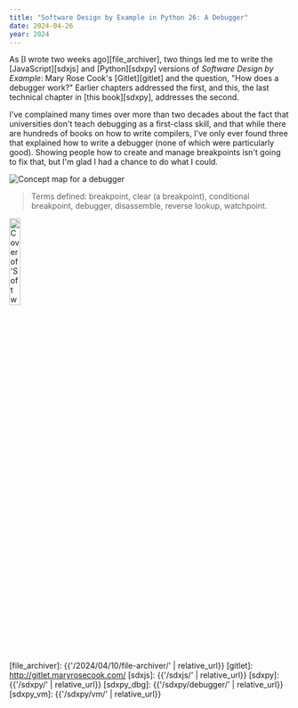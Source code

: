 ```yaml
---
title: "Software Design by Example in Python 26: A Debugger"
date: 2024-04-26
year: 2024
---
```


As [I wrote two weeks ago][file_archiver],
two things led me to write the [JavaScript][sdxjs] and [Python][sdxpy] versions of
*Software Design by Example*:
Mary Rose Cook's [Gitlet][gitlet]
and the question, "How does a debugger work?"
Earlier chapters addressed the first,
and this,
the last technical chapter in [this book][sdxpy],
addresses the second.

I've complained many times over more than two decades about the fact that
universities don't teach debugging as a first-class skill,
and that while there are hundreds of books on how to write compilers,
I've only ever found three that explained how to write a debugger
(none of which were particularly good).
Showing people how to create and manage breakpoints isn't going to fix that,
but I'm glad I had a chance to do what I could.

<img class="centered" src="{{'/sdxpy/debugger/concept_map.svg' | relative_url}}" alt="Concept map for a debugger"/>

> Terms defined: breakpoint, clear (a breakpoint), conditional breakpoint, debugger, disassemble, reverse lookup, watchpoint.

<img src="{{'/sdxpy/sdxpy-cover.png' | relative_url}}" alt="Cover of 'Software Design by Example'" width="20%" class="centered">

[file_archiver]: {{'/2024/04/10/file-archiver/' | relative_url}}
[gitlet]: http://gitlet.maryrosecook.com/
[sdxjs]: {{'/sdxjs/' | relative_url}}
[sdxpy]: {{'/sdxpy/' | relative_url}}
[sdxpy_dbg]: {{'/sdxpy/debugger/' | relative_url}}
[sdxpy_vm]: {{'/sdxpy/vm/' | relative_url}}
